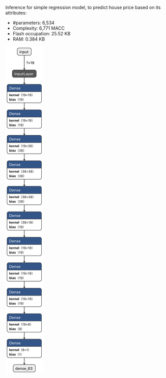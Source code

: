 Inference for simple regression model, to predict house price based on its attributes:

- #parameters: 6,534
- Complexity: 6,771 MACC
- Flash occupation: 25.52 KB
- RAM: 0.384 KB

![house price prediction graph](/house-price-prediction/predict_house_price_graph.png)

